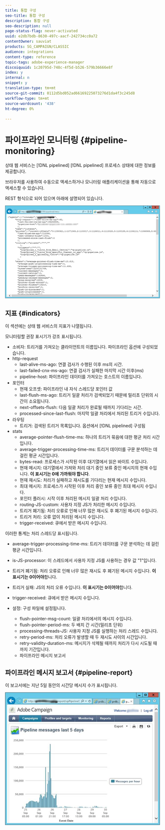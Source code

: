 ```yaml
---
title: 통합 구성
seo-title: 통합 구성
description: 통합 구성
seo-description: null
page-status-flag: never-activated
uuid: e2db7bdb-8630-497c-aacf-242734cc0a72
contentOwner: sauviat
products: SG_CAMPAIGN/CLASSIC
audience: integrations
content-type: reference
topic-tags: adobe-experience-manager
discoiquuid: 1c20795d-748c-4f5d-b526-579b36666e8f
index: y
internal: n
snippet: y
translation-type: tm+mt
source-git-commit: 0112d5bd052ad66169225073276d1da4f3c245d8
workflow-type: tm+mt
source-wordcount: '438'
ht-degree: 0%

---
```



# 파이프라인 모니터링 {#pipeline-monitoring}

상태 웹 서비스는 [!DNL pipelined] [!DNL pipelined] 프로세스 상태에 대한 정보를 제공합니다.

브라우저를 사용하여 수동으로 액세스하거나 모니터링 애플리케이션을 통해 자동으로 액세스할 수 있습니다.

REST 형식으로 되어 있으며 아래에 설명되어 있습니다.

![](assets/triggers_8.png)

## 지표 {#indicators}

이 섹션에는 상태 웹 서비스의 지표가 나열됩니다.

모니터링할 권장 표시기가 강조 표시됩니다.

* 소비자: 트리거를 가져오는 클라이언트의 이름입니다. 파이프라인 옵션에 구성되었습니다.
* http-request
   * last-alive-ms-ago: 연결 검사가 수행된 이후 ms의 시간.
   * last-failed-cnx-ms-ago: 연결 검사가 실패한 마지막 시간 이후(ms)
   * pipeline-host: 파이프라인 데이터를 가져오는 호스트의 이름입니다.
* 포인터
   * 현재 오프셋: 파이프라인 내 자식 스레드당 포인터 값
   * last-flush-ms-ago: 트리거 일괄 처리가 검색되었기 때문에 밀리초 단위의 시간이 소요됩니다.
   * next-offsets-flush: 다음 일괄 처리가 완료될 때까지 기다리는 시간.
   * processed-since-last-flush: 마지막 일괄 처리에서 처리된 트리거 수입니다.
* 라우팅
   * 트리거: 검색된 트리거 목록입니다. 옵션에서 [!DNL pipelined] 구성됨
* stats
   * average-pointer-flush-time-ms: 하나의 트리거 묶음에 대한 평균 처리 시간입니다.
   * average-trigger-processing-time-ms: 트리거 데이터를 구문 분석하는 데 걸린 평균 시간입니다.
   * bytes-read: 프로세스가 시작된 이후 대기열에서 읽은 바이트 수입니다.
   * 현재 메시지: 대기열에서 가져와 처리 대기 중인 보류 중인 메시지의 현재 수입니다. **이 표시기는 0에 가까워야 합니다**.
   * 현재 재시도: 처리가 실패하고 재시도를 기다리는 현재 메시지 수입니다.
   * 최대 메시지: 프로세스가 시작된 이후 처리 중인 보류 중인 최대 메시지 수입니다.
   * 포인터 플러시: 시작 이후 처리된 메시지 일괄 처리 수입니다.
   * routing-JS-custom: 사용자 지정 JS가 처리한 메시지 수입니다.
   * 트리거 폐기됨: 처리 오류로 인해 너무 많은 재시도 후 폐기된 메시지 수입니다.
   * 트리거 처리: 오류 없이 처리된 메시지 수입니다.
   * trigger-received: 큐에서 받은 메시지 수입니다.

이러한 통계는 처리 스레드당 표시됩니다.

* average-trigger-processing-time-ms: 트리거 데이터를 구문 분석하는 데 걸린 평균 시간입니다.
* is-JS-processor: 이 스레드에서 사용자 지정 JS를 사용하는 경우 값 &quot;1&quot;입니다.
* 트리거 폐기됨: 처리 오류로 인해 너무 많은 재시도 후 폐기된 메시지 수입니다. **이 표시기는 0이어야**&#x200B;합니다.
* 트리거 실패: JS의 처리 오류 수입니다. **이 표시기는 0이어야**&#x200B;합니다.
* trigger-received: 큐에서 받은 메시지 수입니다.

* 설정: 구성 파일에 설정됩니다.
   * flush-pointer-msg-count: 일괄 처리에서의 메시지 수입니다.
   * flush-pointer-period-ms: 두 배치 간 시간(밀리초 단위)
   * processing-threads-JS: 사용자 지정 JS를 실행하는 처리 스레드 수입니다.
   * retry-period-ms: 처리 오류가 발생할 때 두 재시도 사이의 시간입니다.
   * retry-validity-duration-ms: 메시지가 삭제될 때까지 처리가 다시 시도될 때까지 기간입니다.
   * 파이프라인 메시지 보고서

## 파이프라인 메시지 보고서 {#pipeline-report}

이 보고서에는 지난 5일 동안의 시간당 메시지 수가 표시됩니다.

![](assets/triggers_9.png)
